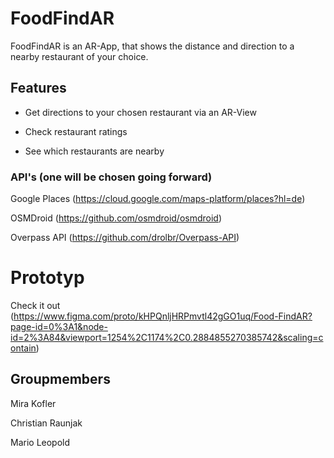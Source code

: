 # FoodFindAR

FoodFindAR is an AR-App, that shows the distance and direction to a nearby restaurant of your choice.

## Features

- Get directions to your chosen restaurant via an AR-View

- Check restaurant ratings

- See which restaurants are nearby

### API's (one will be chosen going forward)
Google Places (https://cloud.google.com/maps-platform/places?hl=de)

OSMDroid (https://github.com/osmdroid/osmdroid)

Overpass API (https://github.com/drolbr/Overpass-API)

# Prototyp

Check it out (https://www.figma.com/proto/kHPQnljHRPmvtl42gGO1uq/Food-FindAR?page-id=0%3A1&node-id=2%3A84&viewport=1254%2C1174%2C0.2884855270385742&scaling=contain)

## Groupmembers

Mira Kofler

Christian Raunjak

Mario Leopold
